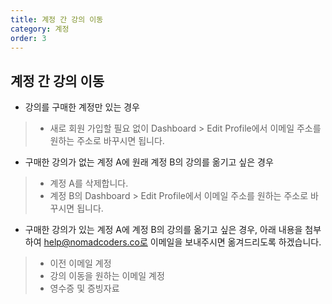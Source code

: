 ```yaml
---
title: 계정 간 강의 이동
category: 계정
order: 3
---
```


## 계정 간 강의 이동

- 강의를 구매한 계정만 있는 경우

> - 새로 회원 가입할 필요 없이 Dashboard > Edit Profile에서 이메일 주소를 원하는 주소로 바꾸시면 됩니다.

- 구매한 강의가 없는 계정 A에 원래 계정 B의 강의를 옮기고 싶은 경우

> - 계정 A를 삭제합니다.
> - 계정 B의 Dashboard > Edit Profile에서 이메일 주소를 원하는 주소로 바꾸시면 됩니다.

- 구매한 강의가 있는 계정 A에 계정 B의 강의를 옮기고 싶은 경우, 아래 내용을 첨부하여 help@nomadcoders.co로 이메일을 보내주시면 옮겨드리도록 하겠습니다.
> - 이전 이메일 계정
> - 강의 이동을 원하는 이메일 계정
> - 영수증 및 증빙자료
